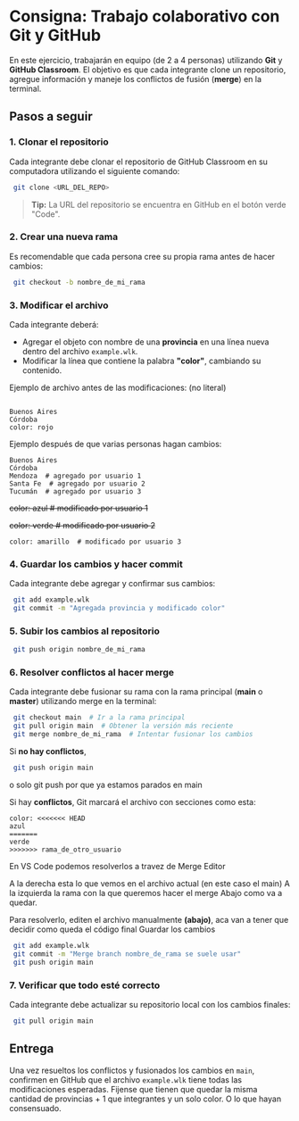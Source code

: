 # Consigna: Trabajo colaborativo con Git y GitHub

En este ejercicio, trabajarán en equipo (de 2 a 4 personas) utilizando **Git** y **GitHub Classroom**. El objetivo es que cada integrante clone un repositorio, agregue información y maneje los conflictos de fusión (**merge**) en la terminal.

## Pasos a seguir

### 1. Clonar el repositorio
Cada integrante debe clonar el repositorio de GitHub Classroom en su computadora utilizando el siguiente comando:
```bash
 git clone <URL_DEL_REPO>
```

> **Tip:** La URL del repositorio se encuentra en GitHub en el botón verde "Code".

### 2. Crear una nueva rama
Es recomendable que cada persona cree su propia rama antes de hacer cambios:
```bash
 git checkout -b nombre_de_mi_rama
```

### 3. Modificar el archivo
Cada integrante deberá:
- Agregar el objeto con nombre de una **provincia** en una línea nueva dentro del archivo `example.wlk`.
- Modificar la línea que contiene la palabra **"color"**, cambiando su contenido.

Ejemplo de archivo antes de las modificaciones: (no literal)
```

Buenos Aires
Córdoba
color: rojo
```

Ejemplo después de que varias personas hagan cambios:

```
Buenos Aires
Córdoba
Mendoza  # agregado por usuario 1
Santa Fe  # agregado por usuario 2
Tucumán  # agregado por usuario 3
```
~~color: azul  # modificado por usuario 1~~

~~color: verde  # modificado por usuario 2~~
```
color: amarillo  # modificado por usuario 3
```


### 4. Guardar los cambios y hacer commit
Cada integrante debe agregar y confirmar sus cambios:
```bash
 git add example.wlk
 git commit -m "Agregada provincia y modificado color"
```

### 5. Subir los cambios al repositorio
```bash
 git push origin nombre_de_mi_rama
```

### 6. Resolver conflictos al hacer merge
Cada integrante debe fusionar su rama con la rama principal (**main** o **master**) utilizando merge en la terminal:
```bash
 git checkout main  # Ir a la rama principal
 git pull origin main  # Obtener la versión más reciente
 git merge nombre_de_mi_rama  # Intentar fusionar los cambios
```
Si **no hay conflictos**, 
```bash
 git push origin main 
```
o solo git push por que ya estamos parados en main

Si hay **conflictos**, Git marcará el archivo con secciones como esta:
```
color: <<<<<<< HEAD
azul
=======
verde
>>>>>>> rama_de_otro_usuario
```
En VS Code podemos resolverlos a travez de Merge Editor

A la derecha esta lo que vemos en el archivo actual (en este caso el main)
A la izquierda la rama con la que queremos hacer el merge
Abajo como va a quedar.

Para resolverlo, editen el archivo manualmente **(abajo)**,  aca van a tener que decidir como queda el código final
Guardar los cambios

```bash
 git add example.wlk
 git commit -m "Merge branch nombre_de_rama se suele usar"
 git push origin main
```

### 7. Verificar que todo esté correcto
Cada integrante debe actualizar su repositorio local con los cambios finales:
```bash
 git pull origin main
```

## Entrega
Una vez resueltos los conflictos y fusionados los cambios en `main`, confirmen en GitHub que el archivo `example.wlk` tiene todas las modificaciones esperadas.
Fijense que tienen que quedar la misma cantidad de provincias + 1 que integrantes y un solo color. O lo que hayan consensuado.
